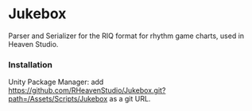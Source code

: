 # Jukebox
Parser and Serializer for the RIQ format for rhythm game charts, used in Heaven Studio.

### Installation
Unity Package Manager: add https://github.com/RHeavenStudio/Jukebox.git?path=/Assets/Scripts/Jukebox as a git URL.
